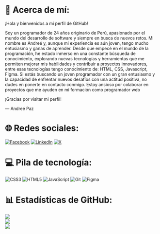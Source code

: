 # 💫 Acerca de mí:
¡Hola y bienvenidos a mi perfil de GitHub!

Soy un programador de 24 años originario de Perú, apasionado por el mundo del desarrollo de software y siempre en busca de nuevos retos. Mi nombre es Andreé y, aunque mi experiencia es aún joven, tengo mucho entusiasmo y ganas de aprender. Desde que empecé en el mundo de la programación, he estado inmerso en una constante búsqueda de conocimiento, explorando nuevas tecnologías y herramientas que me permiten mejorar mis habilidades y contribuir a proyectos innovadores, entre esas tecnologías tengo conocimiento de: HTML, CSS, Javascript, Figma.
Si estás buscando un joven programador con un gran entusiasmo y la capacidad de enfrentar nuevos desafíos con una actitud positiva, no dudes en ponerte en contacto conmigo. Estoy ansioso por colaborar en proyectos que me ayuden en mi formación como programador web

¡Gracias por visitar mi perfil!

— Andreé Paz

# 🌐 Redes sociales:
[![Facebook](https://img.shields.io/badge/Facebook-%231877F2.svg?logo=Facebook&logoColor=white)](https://facebook.com/luisandree.pazmorales) [![LinkedIn](https://img.shields.io/badge/LinkedIn-%230077B5.svg?logo=linkedin&logoColor=white)](https://linkedin.com/in/luis-andree-paz-morales-37976630a/) [![X](https://img.shields.io/badge/X-black.svg?logo=X&logoColor=white)](https://x.com/AndreePM9) 

# 💻 Pila de tecnología:
![CSS3](https://img.shields.io/badge/css3-%231572B6.svg?style=for-the-badge&logo=css3&logoColor=white) ![HTML5](https://img.shields.io/badge/html5-%23E34F26.svg?style=for-the-badge&logo=html5&logoColor=white) ![JavaScript](https://img.shields.io/badge/javascript-%23323330.svg?style=for-the-badge&logo=javascript&logoColor=%23F7DF1E) ![Git](https://img.shields.io/badge/git-%23F05033.svg?style=for-the-badge&logo=git&logoColor=white) ![Figma](https://img.shields.io/badge/figma-%23F24E1E.svg?style=for-the-badge&logo=figma&logoColor=white)

# 📊 Estadísticas de GitHub:
![](https://github-readme-stats.vercel.app/api?username=AndreePaz&theme=darcula&hide_border=false&include_all_commits=false&count_private=false)<br/>
![](https://github-readme-streak-stats.herokuapp.com/?user=AndreePaz&theme=darcula&hide_border=false)<br/>
![](https://github-readme-stats.vercel.app/api/top-langs/?username=AndreePaz&theme=darcula&hide_border=false&include_all_commits=false&count_private=false&layout=compact)

<!-- Proudly created with GPRM ( https://gprm.itsvg.in ) -->




<!-- Proudly created with GPRM ( https://gprm.itsvg.in ) -->
